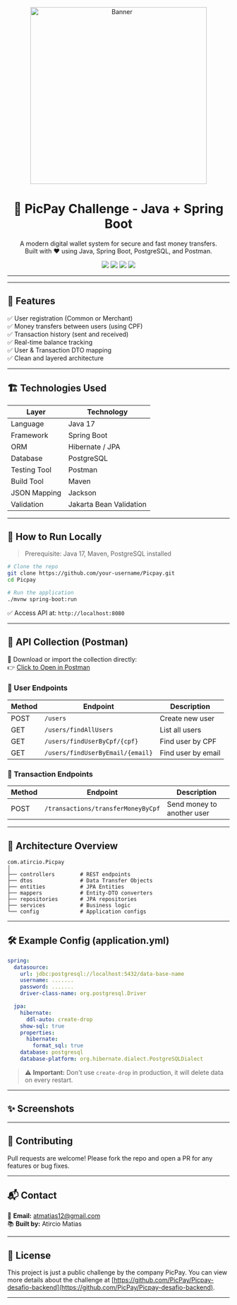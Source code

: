 <p align="center">
  <img src="https://media3.giphy.com/media/v1.Y2lkPTc5MGI3NjExZTN4Z2wwcHE1czl5MXEybHNzbmx0eTd5bTQzbWs3c2kzazBuN2JmcSZlcD12MV9pbnRlcm5hbF9naWZfYnlfaWQmY3Q9Zw/qgQUggAC3Pfv687qPC/giphy.gif" width="400" alt="Banner"/>
</p>

<h1 align="center">💸 PicPay Challenge - Java + Spring Boot</h1>

<p align="center">
  A modern digital wallet system for secure and fast money transfers.
  <br/>
  Built with ❤️ using Java, Spring Boot, PostgreSQL, and Postman.
</p>

<p align="center">
  <a href="https://www.java.com"><img src="https://img.shields.io/badge/Java-ED8B00?style=for-the-badge&logo=java&logoColor=white"/></a>
  <a href="https://spring.io/projects/spring-boot"><img src="https://img.shields.io/badge/SpringBoot-6DB33F?style=for-the-badge&logo=springboot&logoColor=white"/></a>
  <a href="https://www.postgresql.org/"><img src="https://img.shields.io/badge/PostgreSQL-4169E1?style=for-the-badge&logo=postgresql&logoColor=white"/></a>
  <a href="https://www.postman.com/"><img src="https://img.shields.io/badge/Postman-FF6C37?style=for-the-badge&logo=postman&logoColor=white"/></a>
</p>

---
---

## 📌 Features

✅ User registration (Common or Merchant)\
✅ Money transfers between users (using CPF)\
✅ Transaction history (sent and received)\
✅ Real-time balance tracking\
✅ User & Transaction DTO mapping\
✅ Clean and layered architecture

---

## 🏗️ Technologies Used

| Layer        | Technology              |
| ------------ | ----------------------- |
| Language     | Java 17                 |
| Framework    | Spring Boot             |
| ORM          | Hibernate / JPA         |
| Database     | PostgreSQL              |
| Testing Tool | Postman                 |
| Build Tool   | Maven                   |
| JSON Mapping | Jackson                 |
| Validation   | Jakarta Bean Validation |

---

## 🔧 How to Run Locally

> Prerequisite: Java 17, Maven, PostgreSQL installed

```bash
# Clone the repo
git clone https://github.com/your-username/Picpay.git
cd Picpay

# Run the application
./mvnw spring-boot:run
```

✅ Access API at: `http://localhost:8080`

---

## 🧚️ API Collection (Postman)

📁 Download or import the collection directly:\
👉 [Click to Open in Postman](https://speeding-eclipse-752598.postman.co/workspace/New-Team-Workspace~ccee2d7a-d365-46bf-85aa-56b41fdc7fed/collection/24192282-9ea5f5a6-1121-4920-be4f-2cb988477a61?action=share\&source=collection_link\&creator=24192282)

### 🔹 User Endpoints

| Method | Endpoint                         | Description        |
| ------ | -------------------------------- | ------------------ |
| POST   | `/users`                         | Create new user    |
| GET    | `/users/findAllUsers`            | List all users     |
| GET    | `/users/findUserByCpf/{cpf}`     | Find user by CPF   |
| GET    | `/users/findUserByEmail/{email}` | Find user by email |

### 🔹 Transaction Endpoints

| Method | Endpoint                           | Description                |
| ------ | ---------------------------------- | -------------------------- |
| POST   | `/transactions/transferMoneyByCpf` | Send money to another user |

---

## 🧠 Architecture Overview

```
com.atircio.Picpay
│
├── controllers        # REST endpoints
├── dtos               # Data Transfer Objects
├── entities           # JPA Entities
├── mappers            # Entity-DTO converters
├── repositories       # JPA repositories
├── services           # Business logic
└── config             # Application configs
```

---

## 🛠️ Example Config (application.yml)

```yaml
spring:
  datasource:
    url: jdbc:postgresql://localhost:5432/data-base-name
    username: .......
    password: .......
    driver-class-name: org.postgresql.Driver

  jpa:
    hibernate:
      ddl-auto: create-drop
    show-sql: true
    properties:
      hibernate:
        format_sql: true
    database: postgresql
    database-platform: org.hibernate.dialect.PostgreSQLDialect
```

> ⚠️ **Important:** Don't use `create-drop` in production, it will delete data on every restart.

---

## ✨ Screenshots

---

## 🤝 Contributing

Pull requests are welcome! Please fork the repo and open a PR for any features or bug fixes.

---

## 📬 Contact

📧 **Email:** [atmatias12@gmail.com](mailto\:atmatias12@gmail.com)\
📚 **Built by:** Atircio Matias

---

## 📃 License

This project is just a public challenge by the company PicPay. You can view more details about the challenge at [https://github.com/PicPay/Picpay-desafio-backend](https://github.com/PicPay/Picpay-desafio-backend).

---

